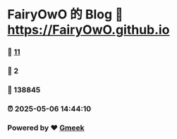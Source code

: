 # FairyOwO 的 Blog :link: https://FairyOwO.github.io 
### :page_facing_up: [11](https://FairyOwO.github.io/tag.html) 
### :speech_balloon: 2 
### :hibiscus: 138845 
### :alarm_clock: 2025-05-06 14:44:10 
### Powered by :heart: [Gmeek](https://github.com/Meekdai/Gmeek)
